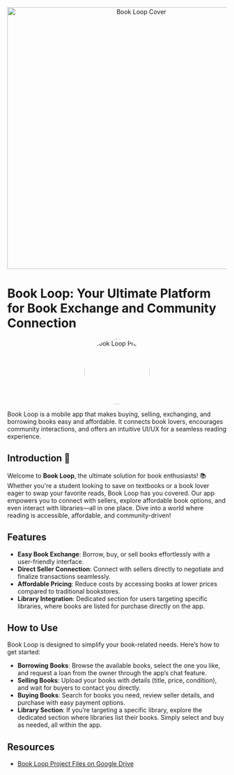 <div align="center">
<img src="https://drive.google.com/uc?export=view&id=1Zsj52ZAxGgYUeWw2aah_49WtP-bXVjcQ" alt="Book Loop Cover" width="600"/>
</div>

# Book Loop: Your Ultimate Platform for Book Exchange and Community Connection

<div align="center">
<img src="https://drive.google.com/uc?export=view&id=1Zsj52ZAxGgYUeWw2aah_49WtP-bXVjcQ" alt="Book Loop Profile" width="150" style="border-radius: 50%;"/>
</div>

Book Loop is a mobile app that makes buying, selling, exchanging, and borrowing books easy and affordable. It connects book lovers, encourages community interactions, and offers an intuitive UI/UX for a seamless reading experience.

## Introduction 🚀

Welcome to **Book Loop**, the ultimate solution for book enthusiasts! 📚 Whether you're a student looking to save on textbooks or a book lover eager to swap your favorite reads, Book Loop has you covered. Our app empowers you to connect with sellers, explore affordable book options, and even interact with libraries—all in one place. Dive into a world where reading is accessible, affordable, and community-driven!

## Features
- **Easy Book Exchange**: Borrow, buy, or sell books effortlessly with a user-friendly interface.
- **Direct Seller Connection**: Connect with sellers directly to negotiate and finalize transactions seamlessly.
- **Affordable Pricing**: Reduce costs by accessing books at lower prices compared to traditional bookstores.
- **Library Integration**: Dedicated section for users targeting specific libraries, where books are listed for purchase directly on the app.

## How to Use
Book Loop is designed to simplify your book-related needs. Here’s how to get started:
- **Borrowing Books**: Browse the available books, select the one you like, and request a loan from the owner through the app’s chat feature.
- **Selling Books**: Upload your books with details (title, price, condition), and wait for buyers to contact you directly.
- **Buying Books**: Search for books you need, review seller details, and purchase with easy payment options.
- **Library Section**: If you’re targeting a specific library, explore the dedicated section where libraries list their books. Simply select and buy as needed, all within the app.

## Resources
- [Book Loop Project Files on Google Drive](https://drive.google.com/drive/u/0/mobile/folders/1W5vyp23oW_PRWl17UFUPEqCJ5qz8bx4l?usp=drive_link&pli=1)
